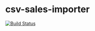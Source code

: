 # csv-sales-importer
[![Build Status](https://travis-ci.org/fabiosoaza/sales-importer.svg?branch=master)](https://travis-ci.org/fabiosoaza/sales-importer) 

